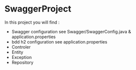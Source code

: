 # SwaggerProject

In this project you will find :
  - Swagger configuration see Swagger/SwaggerConfig.java & application.properties
  - bdd h2 configuration see application.properties
  - Controler 
  - Entity
  - Exception
  - Repository
 
